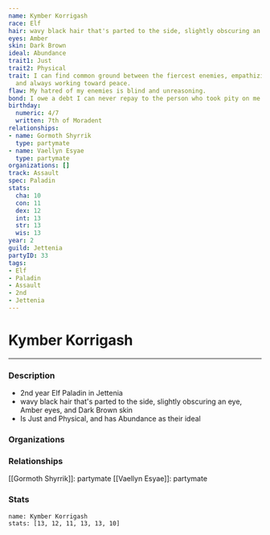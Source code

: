 ```yaml
---
name: Kymber Korrigash
race: Elf
hair: wavy black hair that's parted to the side, slightly obscuring an eye
eyes: Amber
skin: Dark Brown
ideal: Abundance
trait1: Just
trait2: Physical
trait: I can find common ground between the fiercest enemies, empathizing with them
  and always working toward peace.
flaw: My hatred of my enemies is blind and unreasoning.
bond: I owe a debt I can never repay to the person who took pity on me.
birthday:
  numeric: 4/7
  written: 7th of Moradent
relationships:
- name: Gormoth Shyrrik
  type: partymate
- name: Vaellyn Esyae
  type: partymate
organizations: []
track: Assault
spec: Paladin
stats:
  cha: 10
  con: 11
  dex: 12
  int: 13
  str: 13
  wis: 13
year: 2
guild: Jettenia
partyID: 33
tags:
- Elf
- Paladin
- Assault
- 2nd
- Jettenia
---
```

# Kymber Korrigash
---
### Description
- 2nd year Elf Paladin in Jettenia
- wavy black hair that's parted to the side, slightly obscuring an eye, Amber eyes, and Dark Brown skin
- Is Just and Physical, and has Abundance as their ideal

### Organizations
### Relationships
[[Gormoth Shyrrik]]: partymate
[[Vaellyn Esyae]]: partymate
### Stats
```statblock
name: Kymber Korrigash
stats: [13, 12, 11, 13, 13, 10]
```